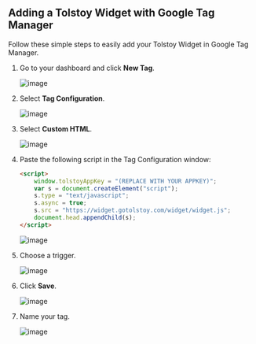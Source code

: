 ## Adding a Tolstoy Widget with Google Tag Manager

Follow these simple steps to easily add your Tolstoy Widget in Google Tag Manager.

1. Go to your dashboard and click **New Tag**.
   
   ![image](https://github.com/user-attachments/assets/ea056c3e-432b-4e83-a8a4-6df6665bf2cf)

2. Select **Tag Configuration**.
   
   ![image](https://github.com/user-attachments/assets/2da45610-bf8b-455b-9d61-af1808ae5cbe)

3. Select **Custom HTML**.
   
   ![image](https://github.com/user-attachments/assets/f8234e4f-977f-4467-b803-158728ba994c)

4. Paste the following script in the Tag Configuration window:

   ```html
   <script>
       window.tolstoyAppKey = "(REPLACE WITH YOUR APPKEY)";
       var s = document.createElement("script");
       s.type = "text/javascript";
       s.async = true;
       s.src = "https://widget.gotolstoy.com/widget/widget.js";
       document.head.appendChild(s);
   </script>
   ```

   ![image](https://github.com/user-attachments/assets/8f32cfa5-49a8-4a2e-9a88-00571fd10c74)

5. Choose a trigger.
   
   ![image](https://github.com/user-attachments/assets/d1d3cdd3-371c-4039-b632-b80d2a8ce789)

6. Click **Save**.
   
   ![image](https://github.com/user-attachments/assets/cefa97c3-35a2-4cf4-bdbb-95e7b2166363)

7. Name your tag.
   
   ![image](https://github.com/user-attachments/assets/0a500012-e1db-4d76-9d65-5925472c3be3)
